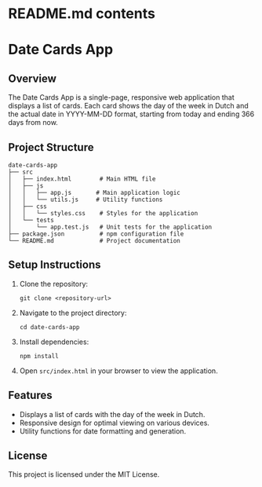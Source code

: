 # README.md contents

# Date Cards App

## Overview
The Date Cards App is a single-page, responsive web application that displays a list of cards. Each card shows the day of the week in Dutch and the actual date in YYYY-MM-DD format, starting from today and ending 366 days from now.

## Project Structure
```
date-cards-app
├── src
│   ├── index.html        # Main HTML file
│   ├── js
│   │   ├── app.js       # Main application logic
│   │   └── utils.js     # Utility functions
│   ├── css
│   │   └── styles.css    # Styles for the application
│   └── tests
│       └── app.test.js   # Unit tests for the application
├── package.json          # npm configuration file
└── README.md             # Project documentation
```

## Setup Instructions
1. Clone the repository:
   ```
   git clone <repository-url>
   ```
2. Navigate to the project directory:
   ```
   cd date-cards-app
   ```
3. Install dependencies:
   ```
   npm install
   ```
4. Open `src/index.html` in your browser to view the application.

## Features
- Displays a list of cards with the day of the week in Dutch.
- Responsive design for optimal viewing on various devices.
- Utility functions for date formatting and generation.

## License
This project is licensed under the MIT License.